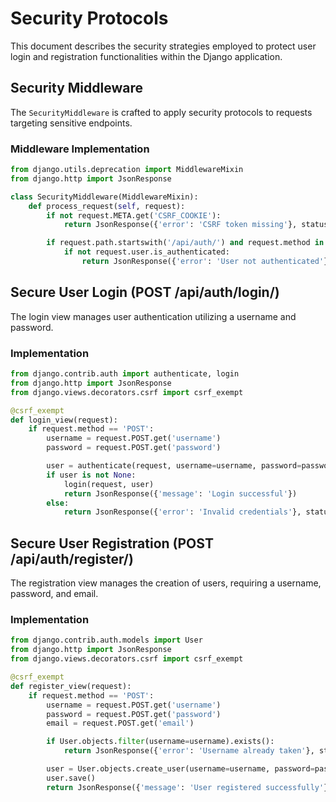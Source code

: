 # Security Protocols

This document describes the security strategies employed to protect user login and registration functionalities within the Django application.

## Security Middleware

The `SecurityMiddleware` is crafted to apply security protocols to requests targeting sensitive endpoints.

### Middleware Implementation

```python
from django.utils.deprecation import MiddlewareMixin
from django.http import JsonResponse

class SecurityMiddleware(MiddlewareMixin):
    def process_request(self, request):
        if not request.META.get('CSRF_COOKIE'):
            return JsonResponse({'error': 'CSRF token missing'}, status=403)

        if request.path.startswith('/api/auth/') and request.method in ['POST', 'PUT', 'DELETE']:
            if not request.user.is_authenticated:
                return JsonResponse({'error': 'User not authenticated'}, status=401)
```

## Secure User Login (POST /api/auth/login/)

The login view manages user authentication utilizing a username and password.

### Implementation

```python
from django.contrib.auth import authenticate, login
from django.http import JsonResponse
from django.views.decorators.csrf import csrf_exempt

@csrf_exempt
def login_view(request):
    if request.method == 'POST':
        username = request.POST.get('username')
        password = request.POST.get('password')

        user = authenticate(request, username=username, password=password)
        if user is not None:
            login(request, user)
            return JsonResponse({'message': 'Login successful'})
        else:
            return JsonResponse({'error': 'Invalid credentials'}, status=400)
```

## Secure User Registration (POST /api/auth/register/)

The registration view manages the creation of users, requiring a username, password, and email.

### Implementation

```python
from django.contrib.auth.models import User
from django.http import JsonResponse
from django.views.decorators.csrf import csrf_exempt

@csrf_exempt
def register_view(request):
    if request.method == 'POST':
        username = request.POST.get('username')
        password = request.POST.get('password')
        email = request.POST.get('email')

        if User.objects.filter(username=username).exists():
            return JsonResponse({'error': 'Username already taken'}, status=400)

        user = User.objects.create_user(username=username, password=password, email=email)
        user.save()
        return JsonResponse({'message': 'User registered successfully'})
```
